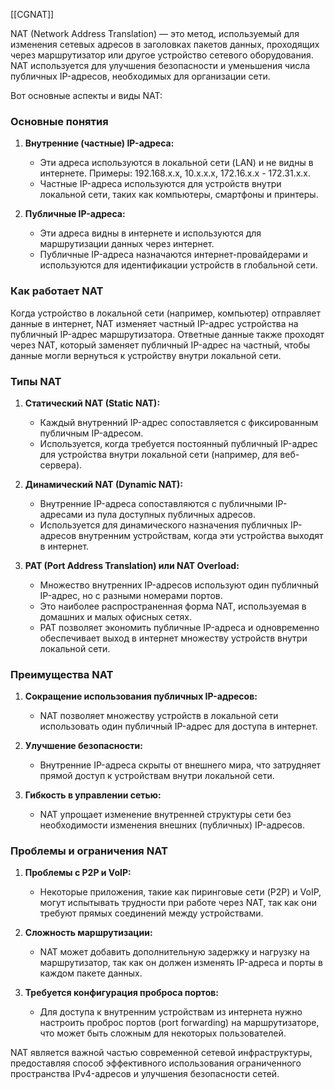 [[CGNAT]]

NAT (Network Address Translation) — это метод, используемый для изменения сетевых адресов в заголовках пакетов данных, проходящих через маршрутизатор или другое устройство сетевого оборудования. NAT используется для улучшения безопасности и уменьшения числа публичных IP-адресов, необходимых для организации сети.

Вот основные аспекты и виды NAT:

### Основные понятия

1. **Внутренние (частные) IP-адреса:**
    
    - Эти адреса используются в локальной сети (LAN) и не видны в интернете. Примеры: 192.168.x.x, 10.x.x.x, 172.16.x.x - 172.31.x.x.
    - Частные IP-адреса используются для устройств внутри локальной сети, таких как компьютеры, смартфоны и принтеры.
2. **Публичные IP-адреса:**
    
    - Эти адреса видны в интернете и используются для маршрутизации данных через интернет.
    - Публичные IP-адреса назначаются интернет-провайдерами и используются для идентификации устройств в глобальной сети.

### Как работает NAT

Когда устройство в локальной сети (например, компьютер) отправляет данные в интернет, NAT изменяет частный IP-адрес устройства на публичный IP-адрес маршрутизатора. Ответные данные также проходят через NAT, который заменяет публичный IP-адрес на частный, чтобы данные могли вернуться к устройству внутри локальной сети.

### Типы NAT

1. **Статический NAT (Static NAT):**
    
    - Каждый внутренний IP-адрес сопоставляется с фиксированным публичным IP-адресом.
    - Используется, когда требуется постоянный публичный IP-адрес для устройства внутри локальной сети (например, для веб-сервера).
2. **Динамический NAT (Dynamic NAT):**
    
    - Внутренние IP-адреса сопоставляются с публичными IP-адресами из пула доступных публичных адресов.
    - Используется для динамического назначения публичных IP-адресов внутренним устройствам, когда эти устройства выходят в интернет.
3. **PAT (Port Address Translation) или NAT Overload:**
    
    - Множество внутренних IP-адресов используют один публичный IP-адрес, но с разными номерами портов.
    - Это наиболее распространенная форма NAT, используемая в домашних и малых офисных сетях.
    - PAT позволяет экономить публичные IP-адреса и одновременно обеспечивает выход в интернет множеству устройств внутри локальной сети.

### Преимущества NAT

1. **Сокращение использования публичных IP-адресов:**
    
    - NAT позволяет множеству устройств в локальной сети использовать один публичный IP-адрес для доступа в интернет.
2. **Улучшение безопасности:**
    
    - Внутренние IP-адреса скрыты от внешнего мира, что затрудняет прямой доступ к устройствам внутри локальной сети.
3. **Гибкость в управлении сетью:**
    
    - NAT упрощает изменение внутренней структуры сети без необходимости изменения внешних (публичных) IP-адресов.

### Проблемы и ограничения NAT

1. **Проблемы с P2P и VoIP:**
    
    - Некоторые приложения, такие как пиринговые сети (P2P) и VoIP, могут испытывать трудности при работе через NAT, так как они требуют прямых соединений между устройствами.
2. **Сложность маршрутизации:**
    
    - NAT может добавить дополнительную задержку и нагрузку на маршрутизатор, так как он должен изменять IP-адреса и порты в каждом пакете данных.
3. **Требуется конфигурация проброса портов:**
    
    - Для доступа к внутренним устройствам из интернета нужно настроить проброс портов (port forwarding) на маршрутизаторе, что может быть сложным для некоторых пользователей.

NAT является важной частью современной сетевой инфраструктуры, предоставляя способ эффективного использования ограниченного пространства IPv4-адресов и улучшения безопасности сетей.